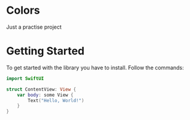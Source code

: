# Colors
Just a practise project
# Getting Started
To get started with the library you have to install. Follow the commands:
```swift
import SwiftUI

struct ContentView: View {
    var body: some View {
        Text("Hello, World!")
    }
}
```
